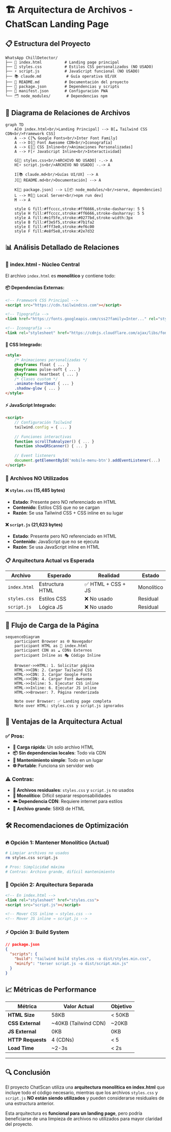 # 🏗️ Arquitectura de Archivos - ChatScan Landing Page

## 📋 Estructura del Proyecto

```
WhatsApp ChillDetector/
├── 📄 index.html          # Landing page principal
├── 🎨 styles.css          # Estilos CSS personalizados (NO USADO)
├── ⚡ script.js           # JavaScript funcional (NO USADO)
├── 📚 claude.md           # Guía operativa UI/UX
├── 📖 README.md           # Documentación del proyecto
├── 🔧 package.json        # Dependencias y scripts
├── 🤖 manifest.json       # Configuración PWA
└── 🗂️ node_modules/       # Dependencias npm
```

## 🔗 Diagrama de Relaciones de Archivos

```mermaid
graph TD
    A[🌐 index.html<br/>Landing Principal] --> B[☁️ Tailwind CSS CDN<br/>Framework CSS]
    A --> C[🔤 Google Fonts<br/>Inter Font Family]
    A --> D[🎨 Font Awesome CDN<br/>Iconografía]
    A --> E[🎪 CSS Inline<br/>Animaciones Personalizadas]
    A --> F[⚡ JavaScript Inline<br/>Interactividad]
    
    G[🎨 styles.css<br/>ARCHIVO NO USADO] -.-> A
    H[⚡ script.js<br/>ARCHIVO NO USADO] -.-> A
    
    I[📚 claude.md<br/>Guías UI/UX] --> A
    J[📖 README.md<br/>Documentación] --> A
    
    K[🔧 package.json] --> L[📦 node_modules/<br/>serve, dependencies]
    L --> M[🚀 Local Server<br/>npm run dev]
    M --> A
    
    style G fill:#ffcccc,stroke:#ff6666,stroke-dasharray: 5 5
    style H fill:#ffcccc,stroke:#ff6666,stroke-dasharray: 5 5
    style A fill:#e1f5fe,stroke:#0277bd,stroke-width:3px
    style B fill:#f3e5f5,stroke:#7b1fa2
    style E fill:#fff3e0,stroke:#ef6c00
    style F fill:#e8f5e8,stroke:#2e7d32
```

## 📊 Análisis Detallado de Relaciones

### 🎯 **index.html - Núcleo Central**
El archivo `index.html` es **monolítico** y contiene todo:

#### 📦 **Dependencias Externas:**
```html
<!-- Framework CSS Principal -->
<script src="https://cdn.tailwindcss.com"></script>

<!-- Tipografía -->
<link href="https://fonts.googleapis.com/css2?family=Inter..." rel="stylesheet">

<!-- Iconografía -->
<link rel="stylesheet" href="https://cdnjs.cloudflare.com/ajax/libs/font-awesome/6.4.0/css/all.min.css">
```

#### 🎨 **CSS Integrado:**
```html
<style>
    /* Animaciones personalizadas */
    @keyframes float { ... }
    @keyframes pulse-soft { ... }
    @keyframes heartbeat { ... }
    /* Clases custom */
    .animate-heartbeat { ... }
    .shadow-glow { ... }
</style>
```

#### ⚡ **JavaScript Integrado:**
```html
<script>
    // Configuración Tailwind
    tailwind.config = { ... }
    
    // Funciones interactivas
    function scrollToAnalyzer() { ... }
    function showQRScanner() { ... }
    
    // Event listeners
    document.getElementById('mobile-menu-btn').addEventListener(...)
</script>
```

### 🚫 **Archivos NO Utilizados**

#### ❌ `styles.css` (15,485 bytes)
- **Estado**: Presente pero NO referenciado en HTML
- **Contenido**: Estilos CSS que no se cargan
- **Razón**: Se usa Tailwind CSS + CSS inline en su lugar

#### ❌ `script.js` (21,623 bytes)  
- **Estado**: Presente pero NO referenciado en HTML
- **Contenido**: JavaScript que no se ejecuta
- **Razón**: Se usa JavaScript inline en HTML

### 📋 **Arquitectura Actual vs Esperada**

| **Archivo** | **Esperado** | **Realidad** | **Estado** |
|-------------|--------------|--------------|------------|
| `index.html` | Estructura HTML | ✅ HTML + CSS + JS | Monolítico |
| `styles.css` | Estilos CSS | ❌ No usado | Residual |
| `script.js` | Lógica JS | ❌ No usado | Residual |

## 🔄 **Flujo de Carga de la Página**

```mermaid
sequenceDiagram
    participant Browser as 🌐 Navegador
    participant HTML as 📄 index.html
    participant CDN as ☁️ CDNs Externos
    participant Inline as 🎭 Código Inline
    
    Browser->>HTML: 1. Solicitar página
    HTML->>CDN: 2. Cargar Tailwind CSS
    HTML->>CDN: 3. Cargar Google Fonts
    HTML->>CDN: 4. Cargar Font Awesome
    HTML->>Inline: 5. Ejecutar CSS inline
    HTML->>Inline: 6. Ejecutar JS inline
    HTML->>Browser: 7. Página renderizada
    
    Note over Browser: ✅ Landing page completa
    Note over HTML: styles.css y script.js ignorados
```

## 🎯 **Ventajas de la Arquitectura Actual**

### ✅ **Pros:**
- **🚀 Carga rápida**: Un solo archivo HTML
- **📦 Sin dependencias locales**: Todo vía CDN
- **🔧 Mantenimiento simple**: Todo en un lugar
- **🌐 Portable**: Funciona sin servidor web

### ⚠️ **Contras:**
- **📂 Archivos residuales**: `styles.css` y `script.js` no usados
- **🧩 Monolítico**: Difícil separar responsabilidades
- **☁️ Dependencia CDN**: Requiere internet para estilos
- **📏 Archivo grande**: 58KB de HTML

## 🛠️ **Recomendaciones de Optimización**

### 🔥 **Opción 1: Mantener Monolítico (Actual)**
```bash
# Limpiar archivos no usados
rm styles.css script.js

# Pros: Simplicidad máxima
# Contras: Archivo grande, difícil mantenimiento
```

### 🎯 **Opción 2: Arquitectura Separada**
```html
<!-- En index.html -->
<link rel="stylesheet" href="styles.css">
<script src="script.js"></script>

<!-- Mover CSS inline → styles.css -->
<!-- Mover JS inline → script.js -->
```

### ⚡ **Opción 3: Build System**
```json
// package.json
{
  "scripts": {
    "build": "tailwind build styles.css -o dist/styles.min.css",
    "minify": "terser script.js -o dist/script.min.js"
  }
}
```

## 📈 **Métricas de Performance**

| **Métrica** | **Valor Actual** | **Objetivo** |
|-------------|------------------|--------------|
| **HTML Size** | 58KB | < 50KB |
| **CSS External** | ~40KB (Tailwind CDN) | ~20KB |
| **JS External** | 0KB | 0KB |
| **HTTP Requests** | 4 (CDNs) | < 5 |
| **Load Time** | ~2-3s | < 2s |

---

## 🔍 **Conclusión**

El proyecto ChatScan utiliza una **arquitectura monolítica en index.html** que incluye todo el código necesario, mientras que los archivos `styles.css` y `script.js` **NO están siendo utilizados** y pueden considerarse residuales de una estructura anterior.

Esta arquitectura es **funcional para un landing page**, pero podría beneficiarse de una limpieza de archivos no utilizados para mayor claridad del proyecto.